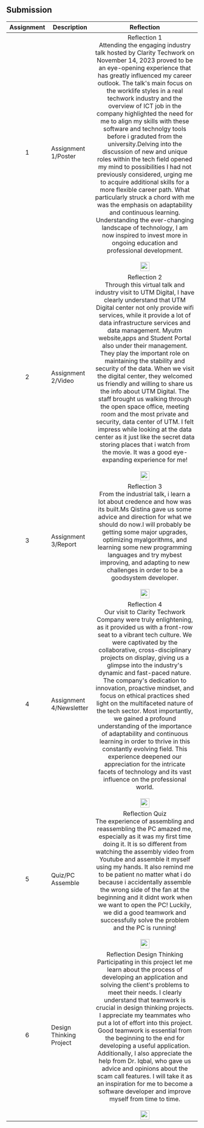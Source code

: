 ## Submission
| Assignment | Description  | Reflection |
| :-----: |  ------ | :-----: | 
| 1 | Assignment 1/Poster | Reflection 1 <br>Attending the engaging industry talk hosted by Clarity Techwork on November 14, 2023 proved to be an eye-opening experience that has greatly influenced my career outlook. The talk's main focus on the worklife styles in a real techwork industry and the overview of ICT job in the company highlighted the need for me to align my skills with these software and technolgy tools before i graduted from the university.Delving into the discussion of new and unique roles within the tech field opened my mind to possibilities I had not previously considered, urging me to acquire additional skills for a more flexible career path. What particularly struck a chord with me was the emphasis on adaptability and continuous learning. Understanding the ever-changing landscape of technology, I am now inspired to invest more in ongoing education and professional development.</br><br> <a href="https://github.com/miqbaltariq/SECP1513/tree/main/SECP1513-04/TechLe/CHANG WEI LAM/Assignment 1" > <img src="https://github.com/drshahizan/software-engineering/blob/main/project/project/sec01/curiousity/img/document1.png?raw=true" width="24px" height="24px" ></a> </br> | 
| 2 | Assignment 2/Video | Reflection 2 <br>Through this virtual talk and industry visit to UTM Digital, I have clearly understand that UTM Digital center not only provide wifi services, while it provide a lot of data infrastructure services and data management. Myutm website,apps and Student Portal also under their management. They play the important role on maintaining the stability and security of the data. When we visit the digital center, they welcomed us friendly and willing to share us the info about UTM Digital. The staff brought us walking through the open space office, meeting room and the most private and security, data center of UTM. I felt impress while looking at the data center as it just like the secret data storing places that i watch from the movie. It was a good eye-expanding experience for me!</br><br> <a href="https://github.com/miqbaltariq/SECP1513/tree/main/SECP1513-04/TechLe/CHANG WEI LAM/Assignment 2" > <img src="https://github.com/drshahizan/software-engineering/blob/main/project/project/sec01/curiousity/img/document1.png?raw=true" width="24px" height="24px" ></a>  </br> | 
| 3 | Assignment 3/Report | Reflection 3 <br>From the industrial talk, i learn a lot about credence and how was its built.Ms Qistina gave us some advice and direction for what we should do now.I will probably be getting some major upgrades, optimizing myalgorithms, and learning some new programming languages and try mybest improving, and adapting to new challenges in order to be a goodsystem developer.</br><br><a href="https://github.com/miqbaltariq/SECP1513/tree/main/SECP1513-04/TechLe/CHANG WEI LAM/Assignment 3" > <img src="https://github.com/drshahizan/software-engineering/blob/main/project/project/sec01/curiousity/img/document1.png?raw=true" width="24px" height="24px" ></a> </br> | 
| 4 | Assignment 4/Newsletter | Reflection 4 <br>Our visit to Clarity Techwork Company were truly enlightening, as it provided us with a front-row seat to a vibrant tech culture. We were captivated by the collaborative, cross-disciplinary projects on display, giving us a glimpse into the industry's dynamic and fast-paced nature. The company's dedication to innovation, proactive mindset, and focus on ethical practices shed light on the multifaceted nature of the tech sector. Most importantly, we gained a profound understanding of the importance of adaptability and continuous learning in order to thrive in this constantly evolving field. This experience deepened our appreciation for the intricate facets of technology and its vast influence on the professional world.</br><br> <a href="https://github.com/miqbaltariq/SECP1513/tree/main/SECP1513-04/TechLe/CHANG WEI LAM/Assignment 4" > <img src="https://github.com/drshahizan/software-engineering/blob/main/project/project/sec01/curiousity/img/document1.png?raw=true" width="24px" height="24px" ></a> </br>|
| 5 | Quiz/PC Assemble | Reflection Quiz <br>The experience of assembling and reassembling the PC amazed me, especially as it was my first time doing it. It is so different from watching the assembly video from Youtube and assemble it myself using my hands. It also remind me to be patient no matter what i do because i accidentally assemble the wrong side of the fan at the beginning and it didnt work when we want to open the PC! Luckily, we did a good teamwork and successfully solve the problem and the PC is running!</br><br> <a href="https://github.com/miqbaltariq/SECP1513/tree/main/SECP1513-04/TechLe/CHANG WEI LAM/Quiz PC Assemble" > <img src="https://github.com/drshahizan/software-engineering/blob/main/project/project/sec01/curiousity/img/document1.png?raw=true" width="24px" height="24px" ></a> |
| 6 | Design Thinking Project | Reflection Design Thinking <br>Participating in this project let me learn about the process of developing an application and solving the client's problems to meet their needs. I clearly understand that teamwork is crucial in design thinking projects. I appreciate my teammates who put a lot of effort into this project. Good teamwork is essential from the beginning to the end for developing a useful application. Additionally, I also appreciate the help from Dr. Iqbal, who gave us advice and opinions about the scam call features. I will take it as an inspiration for me to become a software developer and improve myself from time to time.</br><br> <a href="https://github.com/miqbaltariq/SECP1513/tree/main/SECP1513-04/TechLe/CHANG WEI LAM/Design Thinking Project" > <img src="https://github.com/drshahizan/software-engineering/blob/main/project/project/sec01/curiousity/img/document1.png?raw=true" width="24px" height="24px" ></a> </br> |

